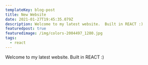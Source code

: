 ```yaml
---
templateKey: blog-post
title: New Website
date: 2021-01-27T19:45:35.079Z
description: Welcome to my latest website.  Built in REACT :)
featuredpost: true
featuredimage: /img/colors-2004497_1280.jpg
tags:
  - react
---
```

Welcome to my latest website.  Built in REACT :)